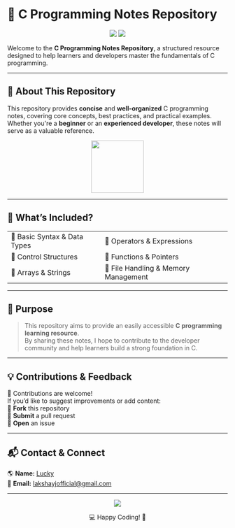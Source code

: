 # 🔷 C Programming Notes Repository  

<p align="center">
  <img src="https://img.shields.io/badge/C-00599C.svg?&style=for-the-badge&logo=c&logoColor=white" />
  <img src="https://img.shields.io/badge/Open%20Source-%23blue.svg?&style=for-the-badge&logo=github&logoColor=white" />
</p>

Welcome to the **C Programming Notes Repository**, a structured resource designed to help learners and developers master the fundamentals of C programming.  

---

## 📖 About This Repository  
This repository provides **concise** and **well-organized** C programming notes, covering core concepts, best practices, and practical examples. Whether you're a **beginner** or an **experienced developer**, these notes will serve as a valuable reference.  

<div align="center">
  <img src="https://upload.wikimedia.org/wikipedia/commons/1/19/C_Logo.png" width="120">
</div>

---

## 📌 What’s Included?  
<table align="center">
  <tr>
    <td>🔹 Basic Syntax & Data Types</td>
    <td>🔹 Operators & Expressions</td>
  </tr>
  <tr>
    <td>🔹 Control Structures</td>
    <td>🔹 Functions & Pointers</td>
  </tr>
  <tr>
    <td>🔹 Arrays & Strings</td>
    <td>🔹 File Handling & Memory Management</td>
  </tr>
</table>

---

## 🎯 Purpose  
> This repository aims to provide an easily accessible **C programming learning resource**.  
> By sharing these notes, I hope to contribute to the developer community and help learners build a strong foundation in C.  

---

## 💡 Contributions & Feedback  
🚀 Contributions are welcome!  
If you’d like to suggest improvements or add content:  
📌 **Fork** this repository  
📌 **Submit** a pull request  
📌 **Open** an issue  

---

## 📬 Contact & Connect  
🌎 **Name:** [Lucky](#)  
📧 **Email:** [lakshayjofficial@gmail.com](#)  

---

<p align="center">
  <img src="https://img.shields.io/badge/Made_with❤️-For_Developers-%23FF5733?style=for-the-badge" />
</p>

<p align="center">💻 Happy Coding! 🚀</p>
